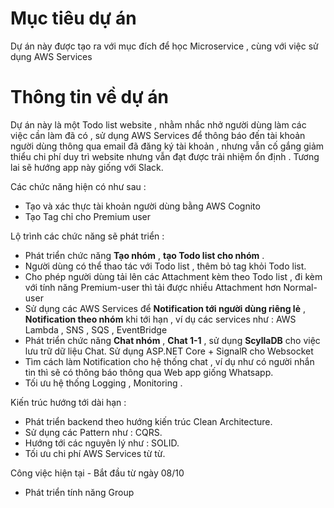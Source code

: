 # Mục tiêu dự án 

Dự án này được tạo ra với mục đích để học Microservice , cùng với việc sử dụng AWS Services 

# Thông tin về dự án 

Dự án này là một Todo list website , nhằm nhắc nhở người dùng làm các việc cần làm đã có , sử dụng AWS Services để thông báo đến tài khoản người dùng thông qua email đã đăng ký tài khoản , nhưng vẫn cố gắng giảm thiểu chi phí duy trì website nhưng vẫn đạt được trải nhiệm ổn định . Tương lai sẽ hướng app này giống với Slack. 

Các chức năng hiện có như sau : 

- Tạo và xác thực tài khoản người dùng bằng AWS Cognito
- Tạo Tag chỉ cho Premium user 

Lộ trình các chức năng sẽ phát triển :

- Phát triển chức năng **Tạo nhóm** , **tạo Todo list cho nhóm** .
- Người dùng có thể thao tác với Todo list , thêm bỏ tag khỏi Todo list.
- Cho phép người dùng tải lên các Attachment kèm theo Todo list , đi kèm với tính năng Premium-user thì tải được nhiều Attachment hơn Normal-user
- Sử dụng các AWS Services để **Notification tới người dùng riêng lẻ** , **Notification theo nhóm** khi tới hạn , ví dụ các services như : AWS Lambda , SNS , SQS , EventBridge
- Phát triển chức năng **Chat nhóm** , **Chat 1-1** , sử dụng **ScyllaDB** cho việc lưu trữ dữ liệu Chat. Sử dụng ASP.NET Core + SignalR cho Websocket 
- Tìm cách làm Notification cho hệ thống chat , ví dụ như có người nhắn tin thì sẽ có thông báo thông qua Web app giống Whatsapp.
- Tối ưu hệ thống Logging , Monitoring .


Kiến trúc hướng tới dài hạn : 

- Phát triển backend theo hướng kiến trúc Clean Architecture. 
- Sử dụng các Pattern như : CQRS.
- Hướng tới các nguyên lý như : SOLID. 
- Tối ưu chi phí AWS Services từ từ.


Công việc hiện tại - Bắt đầu từ ngày 08/10

- Phát triển tính năng Group